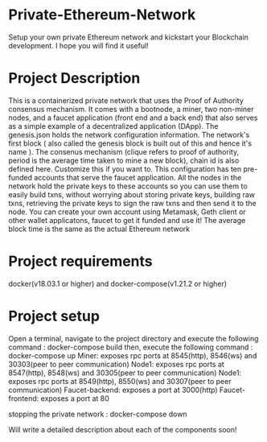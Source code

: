 # Private-Ethereum-Network
Setup your own private Ethereum network and kickstart your Blockchain development.
I hope you will find it useful!

# Project Description
This is a containerized private network that uses the Proof of Authority consensus mechanism.
It comes with a bootnode, a miner, two non-miner nodes, and a faucet application (front end and a back end) that also serves as a simple example of a decentralized application (DApp).
The genesis.json holds the network configuration information. The network's first block ( also called the genesis block is built out of this and hence it's name ).
The consenus mechanism (clique refers to proof of authority, period is the average time taken to mine a new block), chain id is also defined here. Customize this if you want to.
This configuration has ten pre-funded accounts that serve the faucet application. All the nodes in the network hold the private keys to these accounts so you can use them to easily build txns, without worrying about storing private keys, building raw txns, retrieving the private keys to sign the raw txns and then send it to the node.
You can create your own account using Metamask, Geth client or other wallet applicatons, faucet to get it funded and use it!
The average block time is the same as the actual Ethereum network


# Project requirements
docker(v18.03.1 or higher) and docker-compose(v1.21.2 or higher)

# Project setup
Open a terminal, navigate to the project directory and execute the following command :
docker-compose build
then, execute the following command :
docker-compose up
Miner: exposes rpc ports at 8545(http), 8546(ws) and 30303(peer to peer communication)
Node1: exposes rpc ports at 8547(http), 8548(ws) and 30305(peer to peer communication)
Node1: exposes rpc ports at 8549(http), 8550(ws) and 30307(peer to peer communication)
Faucet-backend: exposes a port at 3000(http)
Faucet-frontend: exposes a port at 80

stopping the private network :
docker-compose down

Will write a detailed description about each of the components soon!
